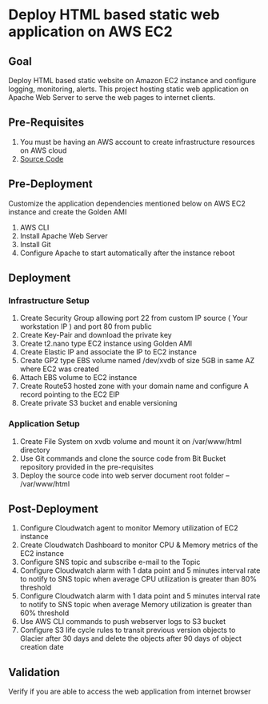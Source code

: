 # Deploy HTML based static web application on AWS EC2
## Goal
Deploy HTML based static website on Amazon EC2 instance and configure logging, monitoring, alerts.  This project hosting static web application on Apache Web Server to serve the web pages to internet clients. 
## Pre-Requisites
1. You must be having an AWS account to create infrastructure resources on AWS cloud
1. [Source Code](https://bitbucket.org/dptrealtime/html-web-app/src/master/)
## Pre-Deployment
Customize the application dependencies mentioned below on AWS EC2 instance and create the Golden AMI
1. AWS CLI
1. Install Apache Web Server
1. Install Git
1. Configure Apache to start automatically after the instance reboot
## Deployment
### Infrastructure Setup
1. Create Security Group allowing port 22 from custom IP source ( Your workstation IP ) and port 80 from public
1. Create Key-Pair and download the private key
1. Create t2.nano type EC2 instance using Golden AMI
1. Create Elastic IP and associate the IP to EC2 instance
1. Create GP2 type EBS volume named /dev/xvdb of size 5GB in same AZ where EC2 was created
1. Attach EBS volume to EC2 instance
1. Create Route53 hosted zone with your domain name and configure A record pointing to the EC2 EIP
1. Create private S3 bucket and enable versioning
### Application Setup
1. Create File System on xvdb volume and mount it on /var/www/html directory
1. Use Git commands and clone the source code from Bit Bucket repository provided in the pre-requisites
1. Deploy the source code into web server document root folder – /var/www/html
## Post-Deployment
1. Configure Cloudwatch agent to monitor Memory utilization of EC2 instance
1. Create Cloudwatch Dashboard to monitor CPU & Memory metrics of the EC2 instance
1. Configure SNS topic and subscribe e-mail to the Topic
1. Configure Cloudwatch alarm with 1 data point and 5 minutes interval rate to notify to SNS topic when average CPU utilization is greater than 80% threshold
1. Configure Cloudwatch alarm with 1 data point and 5 minutes interval rate to notify to SNS topic when average Memory utilization is greater than 60% threshold
1. Use AWS CLI commands to push webserver logs to S3 bucket
1. Configure S3 life cycle rules to transit previous version objects to Glacier after 30 days and delete the objects after 90 days of object creation date
## Validation
Verify if you are able to access the web application from internet browser

